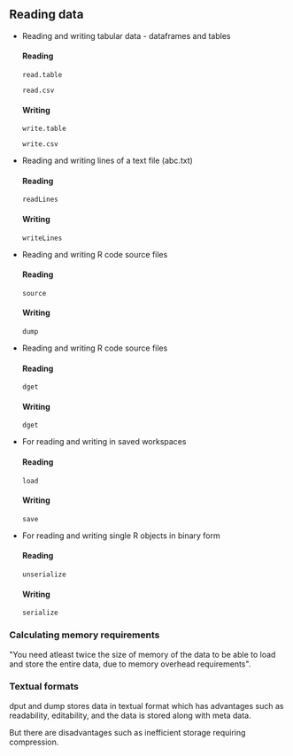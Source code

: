 ## Reading data 
* Reading and writing tabular data - dataframes and tables
    #### Reading
    ```
    read.table
    ```
    ```
    read.csv
    ```
    
    #### Writing
    ```
    write.table
    ```
    ```
    write.csv
    ```

* Reading and writing lines of a text file (abc.txt)
    #### Reading
    ```
    readLines
    ```
    
    #### Writing
    ```
    writeLines
    ```

* Reading and writing R code source files 
    #### Reading
    ```
    source 
    ```
    
    #### Writing
    ```
    dump 
    ```
    
* Reading and writing R code source files 
    #### Reading 
    ``` 
    dget
    ```
    
    #### Writing 
    ``` 
    dget
    ```
    
* For reading and writing in saved workspaces 
    #### Reading 
    ```
    load
    ```
    
    #### Writing 
    ```
    save
    ```

* For reading and writing single R objects in binary form 
    
    #### Reading 
    ``` 
    unserialize 
    ```
    
    #### Writing 
    ``` 
    serialize
    ```
    
### Calculating memory requirements 

"You need atleast twice the size of memory of the data to be able to load and store the entire data, due to memory overhead requirements".

### Textual formats 

dput and dump stores data in textual format which has advantages such as readability, editability, and the data is stored along with meta data.
    
But there are disadvantages such as inefficient storage requiring compression.
